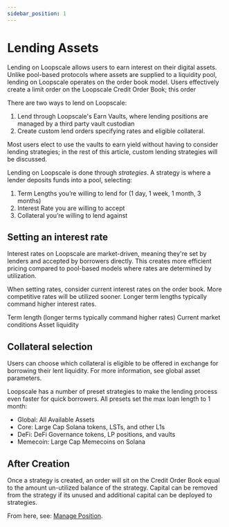```yaml
---
sidebar_position: 1
---
```


# Lending Assets
Lending on Loopscale allows users to earn interest on their digital assets. Unlike pool-based protocols where assets are supplied to a liquidity pool, lending on Loopscale operates on the order book model. Users effectively create a limit order on the Loopscale Credit Order Book; this order 

There are two ways to lend on Loopscale:

1. Lend through Loopscale's Earn Vaults, where lending positions are managed by a third party vault custodian
2. Create custom lend orders specifying rates and eligible collateral.

Most users elect to use the vaults to earn yield without having to consider lending strategies; in the rest of this article, custom lending strategies will be discussed.

Lending on Loopscale is done through _strategies_. A strategy is where a lender deposits funds into a pool, selecting:

1. Term Lengths you’re willing to lend for (1 day, 1 week, 1 month, 3 months)
2. Interest Rate you are willing to accept
3. Collateral you’re willing to lend against

## Setting an interest rate
Interest rates on Loopscale are market-driven, meaning they're set by lenders and accepted by borrowers directly. This creates more efficient pricing compared to pool-based models where rates are determined by utilization.

When setting rates, consider current interest rates on the order book. More competitive rates will be utilized sooner. Longer term lengths typically command higher interest rates.

Term length (longer terms typically command higher rates)
Current market conditions
Asset liquidity

## Collateral selection
Users can choose which collateral is eligible to be offered in exchange for borrowing their lent liquidity. For more information, see global asset parameters.

Loopscale has a number of preset strategies to make the lending process even faster for quick borrowers. All presets set the max loan length to 1 month:
- Global: All Available Assets
- Core: Large Cap Solana tokens, LSTs, and other L1s
- DeFi: DeFi Governance tokens, LP positions, and vaults
- Memecoin: Large Cap Memecoins on Solana

## After Creation
Once a strategy is created, an order will sit on the Credit Order Book equal to the amount un-utilized balance of the strategy. Capital can be removed from the strategy if its unused and additional capital can be deployed to strategies. 

From here, see: [Manage Position](/concepts/product/lend/lending-assets).

